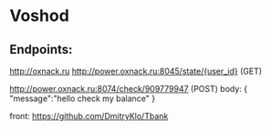 # Voshod
## Endpoints:
http://oxnack.ru
http://power.oxnack.ru:8045/state/{user_id} (GET)

http://power.oxnack.ru:8074/check/909779947 (POST)
body:
{
    "message":"hello check my balance"
}

front: https://github.com/DmitryKlo/Tbank

